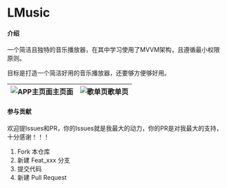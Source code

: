 # LMusic

#### 介绍
一个简洁且独特的音乐播放器，在其中学习使用了MVVM架构，且遵循最小权限原则。

目标是打造一个简洁好用的音乐播放器，还要够方便够好用。

|![APP主页面](https://images.gitee.com/uploads/images/2021/0709/200325_4de1a5b6_7470859.png "951717920c93efe624eba615ad09c7a.png")主页面|![歌单页](https://images.gitee.com/uploads/images/2021/0709/200402_32064a62_7470859.png "e88edff0f98ddc3ca3fc22da9699a81.png")歌单页|
|--|--|


#### 参与贡献
欢迎提Issues和PR，你的Issues就是我最大的动力，你的PR是对我最大的支持，十分感谢！！！

1.  Fork 本仓库
2.  新建 Feat_xxx 分支
3.  提交代码
4.  新建 Pull Request

